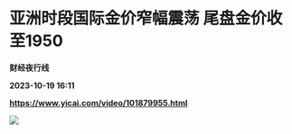 # 亚洲时段国际金价窄幅震荡 尾盘金价收至1950
**财经夜行线**

**2023-10-19 16:11**

**https://www.yicai.com/video/101879955.html**

![](http://imgcdn.yicai.com/vms-new/2023/10/68e737bf-e35e-401e-a5d9-38871eb630d1_K3RS.jpg)